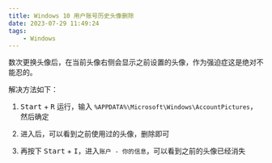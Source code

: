 ```yaml
---
title: Windows 10 用户账号历史头像删除
date: 2023-07-29 11:49:24
tags:
    - Windows
---
```


数次更换头像后，在当前头像右侧会显示之前设置的头像，作为强迫症这是绝对不能忍的。

<!-- more -->

解决方法如下：

1. <kbd>Start</kbd> + <kbd>R</kbd> 运行，输入 `%APPDATA%\Microsoft\Windows\AccountPictures`，然后确定

2. 进入后，可以看到之前使用过的头像，删除即可

3. 再按下 <kbd>Start</kbd> + <kbd>I</kbd>，进入`账户 - 你的信息`，可以看到之前的头像已经消失

